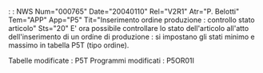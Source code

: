  :  : NWS Num="000765" Date="20040110" Rel="V2R1" Atr="P. Belotti" Tem="APP" App="P5" Tit="Inserimento ordine produzione :  controllo stato    articolo" Sts="20"
E' ora possibile controllare lo stato dell'articolo all'atto dell'inserimento di un ordine di produzione :  si impostano gli stati minimo e massimo in tabella P5T (tipo ordine).

Tabelle modificate  :  P5T
Programmi modificati  :  P5OR01I

